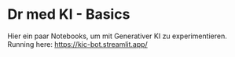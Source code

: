 # Dr med KI - Basics

Hier ein paar Notebooks, um mit Generativer KI zu experimentieren. Running here: https://kic-bot.streamlit.app/ 

